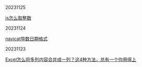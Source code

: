 20231125

[js怎么取整数](https://www.php.cn/faq/471620.html)

20231124

[navicat导数日期格式](https://blog.csdn.net/qq_46003418/article/details/134153425)

20231123

[Excel怎么将多列内容合并成一列？这4种方法，总有一个你用得上](https://zhuanlan.zhihu.com/p/626024081)
